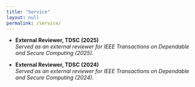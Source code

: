 ```yaml
---
title: "Service"
layout: null
permalink: /service/
---
```

- **External Reviewer, TDSC (2025)**  
  *Served as an external reviewer for IEEE Transactions on Dependable and Secure Computing (2025).*

- **External Reviewer, TDSC (2024)**  
  *Served as an external reviewer for IEEE Transactions on Dependable and Secure Computing (2024).*
